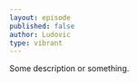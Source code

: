 ```yaml
---
layout: episode
published: false
author: Ludovic
type: vibrant
---
```


Some description or something.